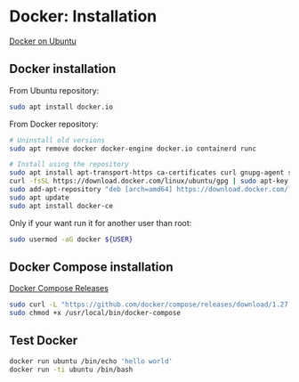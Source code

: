 # Docker: Installation

[Docker on Ubuntu](https://docs.docker.com/engine/install/ubuntu/)

## Docker installation

From Ubuntu repository:

```bash
sudo apt install docker.io
```

From Docker repository:

```bash
# Uninstall old versions
sudo apt remove docker docker-engine docker.io containerd runc

# Install using the repository
sudo apt install apt-transport-https ca-certificates curl gnupg-agent software-properties-common
curl -fsSL https://download.docker.com/linux/ubuntu/gpg | sudo apt-key add -
sudo add-apt-repository "deb [arch=amd64] https://download.docker.com/linux/ubuntu $(lsb_release -cs) stable"
sudo apt update
sudo apt install docker-ce
```

Only if your want run it for another user than root:

```bash
sudo usermod -aG docker ${USER}
```

## Docker Compose installation

[Docker Compose Releases](https://github.com/docker/compose/releases)

```bash
sudo curl -L "https://github.com/docker/compose/releases/download/1.27.3/docker-compose-$(uname -s)-$(uname -m)" -o /usr/local/bin/docker-compose
sudo chmod +x /usr/local/bin/docker-compose
```

## Test Docker

```bash
docker run ubuntu /bin/echo 'hello world'
docker run -ti ubuntu /bin/bash
```
